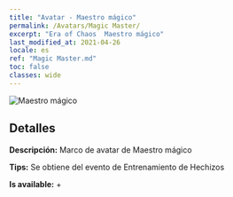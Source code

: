 ```yaml
---
title: "Avatar - Maestro mágico"
permalink: /Avatars/Magic Master/
excerpt: "Era of Chaos  Maestro mágico"
last_modified_at: 2021-04-26
locale: es
ref: "Magic Master.md"
toc: false
classes: wide
---
```

 ![Maestro mágico](/images/a/avatarFrame_37.png)

## Detalles

 **Descripción:** Marco de avatar de Maestro mágico 

 **Tips:** Se obtiene del evento de Entrenamiento de Hechizos 

 **Is available:**  + 

